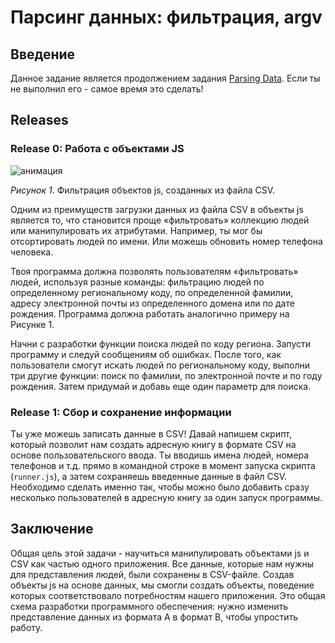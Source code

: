 # Парсинг данных: фильтрация, argv

## Введение

Данное задание является продолжением задания [Parsing Data][]. Если ты не выполнил его - самое время это сделать! 

## Releases

### Release 0: Работа с объектами JS
![анимация](readme-assets/runner_animation.gif)

*Рисунок 1*. Фильтрация объектов js, созданных из файла CSV.

Одним из преимуществ загрузки данных из файла CSV в объекты js является то, что становится проще «фильтровать» коллекцию людей или манипулировать их атрибутами. Например, ты мог бы отсортировать людей по имени. Или можешь обновить номер телефона человека.

Твоя программа должна позволять пользователям «фильтровать» людей, используя разные команды: фильтрацию людей по определенному региональному коду, по определенной фамилии, адресу электронной почты из определенного домена или по дате рождения. Программа должна работать аналогично примеру на Рисунке 1.

Начни с разработки функции поиска людей по коду региона. Запусти программу и следуй сообщениям об ошибках. После того, как пользователи смогут искать людей по региональному коду, выполни три другие функции: поиск по фамилии, по электронной почте и по году рождения. Затем придумай и добавь еще один параметр для поиска.


### Release 1: Сбор и сохранение информации
Ты уже можешь записать данные в CSV! Давай напишем скрипт, который позволит нам создать адресную книгу в формате CSV на основе пользовательского ввода. Ты вводишь имена людей, номера телефонов и т.д. прямо в командной строке в момент запуска скрипта (`runner.js`), а затем сохраняешь введенные данные в файл CSV.
Необходимо сделать именно так, чтобы можно было добавить сразу несколько пользователей в адресную книгу за один запуск программы.

## Заключение
Общая цель этой задачи - научиться манипулировать объектами js и CSV как частью одного приложения. Все данные, которые нам нужны для представления людей, были сохранены в CSV-файле. Создав объекты js на основе данных, мы смогли создать объекты, поведение которых соответствовало потребностям нашего приложения. Это общая схема разработки программного обеспечения: нужно изменить представление данных из формата A в формат B, чтобы упростить работу.

[Date]: https://developer.mozilla.org/ru/docs/Web/JavaScript/Reference/Global_Objects/Date
[Date.parse()]: https://developer.mozilla.org/ru/docs/Web/JavaScript/Reference/Global_Objects/Date/parse
[wikipedia csv]: https://en.wikipedia.org/wiki/Comma-separated_values
[wikipedia lazy initialization]: https://en.wikipedia.org/wiki/Lazy_initialization
[wikipedia memoization]: https://en.wikipedia.org/wiki/Memoization
[Parsing Data]: https://github.com/Elbrus-Bootcamp/core-js-parsing-data-fs